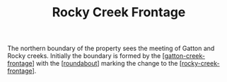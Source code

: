 ﻿---
backlinks:
- title: Creek restoration
  url: /memex/sense/landscape-garden/creek-restoration.html
- title: Rocky Creek Frontage
  url: /memex/sense/landscape-garden/rocky-creek-frontage.html
- title: Wood duck meadows
  url: /memex/sense/landscape-garden/wood-duck-meadows.html
- title: The lower dam
  url: /memex/sense/landscape-garden/lower-dam.html
- title: Roundabout
  url: /memex/sense/landscape-garden/roundabout.html
- title: The Bunker
  url: /memex/sense/landscape-garden/bunker.html
- title: White Shahtoot mulberry
  url: /memex/sense/landscape-garden/individual-plants/white-shahtoot-mulberry.html
- title: Lychee (No Mai Chee)
  url: /memex/sense/landscape-garden/individual-plants/lychee-no-mai-chee.html
- title: Persimmon (Twentieth Century)
  url: /memex/sense/landscape-garden/individual-plants/persimmon-twentieth-century.html
- title: Custard apple (Paxton Prolific)
  url: /memex/sense/landscape-garden/individual-plants/custard-apple-paxton-prolific.html
- title: Individual plants
  url: /memex/sense/landscape-garden/individual-plants/individual-plants.html
- title: Unknown mulberry (Rocky Creek frontage)
  url: /memex/sense/landscape-garden/individual-plants/unknown-mulberry-rocky-creek-frontage.html
- title: Lychee (Erdon Lee)
  url: /memex/sense/landscape-garden/individual-plants/lychee-erdon-lee.html
- title: Lychee (Salathiel)
  url: /memex/sense/landscape-garden/individual-plants/lychee-salathiel.html
tags: gardens, region
title: Rocky Creek Frontage
type: zone
---
The northern boundary of the property sees the meeting of Gatton and Rocky creeks. Initially the boundary is formed by the [[gatton-creek-frontage]] with the [[roundabout]] marking the change to the [[rocky-creek-frontage]].

[//begin]: # "Autogenerated link references for markdown compatibility"
[gatton-creek-frontage]: gatton-creek-frontage "Gatton creek frontage"
[roundabout]: roundabout "Roundabout"
[rocky-creek-frontage]: rocky-creek-frontage "Rocky Creek Frontage"
[//end]: # "Autogenerated link references"